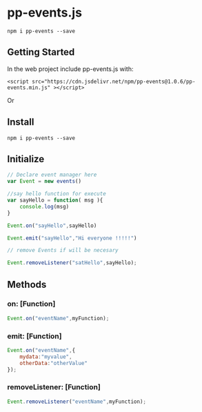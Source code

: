 # pp-events.js

```
npm i pp-events --save
```

## Getting Started

In the web project include pp-events.js with:

```
<script src="https://cdn.jsdelivr.net/npm/pp-events@1.0.6/pp-events.min.js" ></script>
```

Or 

## Install

```
npm i pp-events --save
```

## Initialize

```javascript
// Declare event manager here
var Event = new events()

//say hello function for execute
var sayHello = function( msg ){
	console.log(msg)
}

Event.on("sayHello",sayHello)

Event.emit("sayHello","Hi everyone !!!!!")

// remove Events if will be necesary

Event.removeListener("satHello",sayHello);

```

## Methods

### on: [Function]

```javascript
Event.on("eventName",myFunction);
```
### emit: [Function]
```javascript
Event.on("eventName",{
	mydata:"myvalue",
	otherData:"otherValue"
});
```
### removeListener: [Function]
```javascript
Event.removeListener("eventName",myFunction);
```